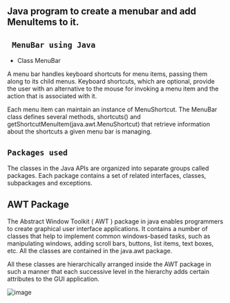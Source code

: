 ## Java program to create a menubar and add MenuItems to it.

## ` MenuBar using Java`
- Class MenuBar

A menu bar handles keyboard shortcuts for menu items, passing them along to its child menus. Keyboard shortcuts, which are optional, provide the user with an alternative to the mouse for invoking a menu item and the action that is associated with it. 

Each menu item can maintain an instance of MenuShortcut. The MenuBar class defines several methods, shortcuts() and getShortcutMenuItem(java.awt.MenuShortcut) that retrieve information about the shortcuts a given menu bar is managing.

## `Packages used` 

The classes in the Java APIs are organized into separate groups called packages. Each package contains a set of related interfaces, classes, subpackages and exceptions.
## AWT Package
The Abstract Window Toolkit ( AWT ) package in java enables programmers to create graphical user interface applications. It contains a number of classes that help to implement common windows-based tasks, such as manipulating windows, adding scroll bars, buttons, list items, text boxes, etc. All the classes are contained in the java.awt package.

All these classes are hierarchically arranged inside the AWT package in such a manner that each successive level in the hierarchy adds certain attributes to the GUI application.

![image](https://github.com/03anjali/Menu/assets/91782986/c6684f62-68ef-4b0c-8127-f6edef9ea25a)
